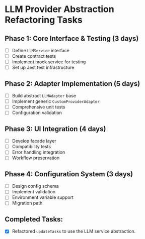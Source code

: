# LLM Provider Abstraction Refactoring Tasks

## Phase 1: Core Interface & Testing (3 days)
- [ ] Define `LLMService` interface
- [ ] Create contract tests
- [ ] Implement mock service for testing
- [ ] Set up Jest test infrastructure

## Phase 2: Adapter Implementation (5 days)
- [ ] Build abstract `LLMAdapter` base
- [ ] Implement generic `CustomProviderAdapter`
- [ ] Comprehensive unit tests
- [ ] Configuration validation

## Phase 3: UI Integration (4 days)
- [ ] Develop facade layer
- [ ] Compatibility tests
- [ ] Error handling integration
- [ ] Workflow preservation

## Phase 4: Configuration System (3 days)
- [ ] Design config schema
- [ ] Implement validation
- [ ] Environment variable support
- [ ] Migration path

## Completed Tasks:
- [x] Refactored `updateTasks` to use the LLM service abstraction.